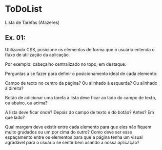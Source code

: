 # ToDoList
Lista de Tarefas (Afazeres)

## Ex. 01:
Utilizando CSS, posicione os elementos de forma que o usuário entenda o fluxo de utilização da aplicação.

Por exemplo: cabeçalho centralizado no topo, em destaque.

Perguntas a se fazer para definir o posicionamento ideal de cada elemento:

Campo de texto no centro da página? Ou alinhado à esquerda? Ou alinhado à direita?

Botão de adicionar uma tarefa à lista deve ficar ao lado do campo de texto, ou abaixo, ou acima?

A lista deve ficar onde? Depois do campo de texto e do botão? Antes? Em que lado?

Qual margem deve existir entre cada elemento para que eles não fiquem muito grudados ou um por cima do outro? Como deve ser esse espaçamento entre os elementos para que a página tenha um visual agradável para o usuário se sentir bem usando a nossa aplicação?
